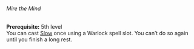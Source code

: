 ###### Mire the Mind

**Prerequisite:**
5th level
\
You can cast [Slow](#Slow_slow) once using a Warlock spell slot.
You can’t do so again until you finish a long rest.
